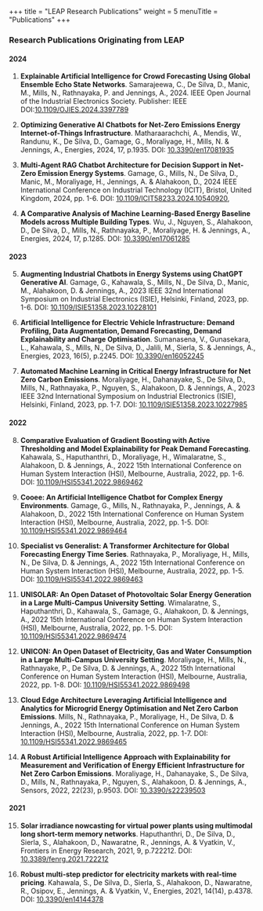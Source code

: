 +++
title = "LEAP Research Publications"
weight = 5
menuTitle = "Publications"
+++

### Research Publications Originating from LEAP

#### 2024

1. **Explainable Artificial Intelligence for Crowd Forecasting Using Global Ensemble Echo State Networks**. Samarajeewa, C., De Silva, D., Manic, M., Mills, N., Rathnayaka, P. and Jennings, A., 2024. IEEE Open Journal of the Industrial Electronics Society. Publisher: IEEE DOI:[10.1109/OJIES.2024.3397789](https://doi.org/10.1109/OJIES.2024.3397789)

2. **Optimizing Generative AI Chatbots for Net-Zero Emissions Energy Internet-of-Things Infrastructure**. Matharaarachchi, A., Mendis, W., Randunu, K., De Silva, D., Gamage, G., Moraliyage, H., Mills, N. & Jennings, A., Energies, 2024, 17, p.1935. DOI: [10.3390/en17081935](https://doi.org/10.3390/en17081935)

3. **Multi-Agent RAG Chatbot Architecture for Decision Support in Net-Zero Emission Energy Systems**. Gamage, G., Mills, N., De Silva, D., Manic, M., Moraliyage, H., Jennings, A. & Alahakoon, D., 2024 IEEE International Conference on Industrial Technology (ICIT), Bristol, United Kingdom, 2024, pp. 1-6. DOI: [10.1109/ICIT58233.2024.10540920](https://doi.org/10.1109/ICIT58233.2024.10540920), 

4. **A Comparative Analysis of Machine Learning-Based Energy Baseline Models across Multiple Building Types**. Wu, J., Nguyen, S., Alahakoon, D., De Silva, D., Mills, N., Rathnayaka, P., Moraliyage, H. & Jennings, A., Energies, 2024, 17, p.1285. DOI: [10.3390/en17061285](https://doi.org/10.3390/en17061285)

#### 2023

5. **Augmenting Industrial Chatbots in Energy Systems using ChatGPT Generative AI**. Gamage, G., Kahawala, S., Mills, N., De Silva, D., Manic, M., Alahakoon, D. & Jennings, A., 2023 IEEE 32nd International Symposium on Industrial Electronics (ISIE), Helsinki, Finland, 2023, pp. 1-6. DOI: [10.1109/ISIE51358.2023.10228101](https://doi.org/10.1109/ISIE51358.2023.10228101)

6. **Artificial Intelligence for Electric Vehicle Infrastructure: Demand Profiling, Data Augmentation, Demand Forecasting, Demand Explainability and Charge Optimisation**. Sumanasena, V., Gunasekara, L., Kahawala, S., Mills, N., De Silva, D., Jalili, M., Sierla, S. & Jennings, A., Energies, 2023, 16(5), p.2245. DOI: [10.3390/en16052245](https://doi.org/10.3390/en16052245)

7. **Automated Machine Learning in Critical Energy Infrastructure for Net Zero Carbon Emissions**. Moraliyage, H., Dahanayake, S., De Silva, D., Mills, N., Rathnayaka, P., Nguyen, S., Alahakoon, D. & Jennings, A., 2023 IEEE 32nd International Symposium on Industrial Electronics (ISIE), Helsinki, Finland, 2023, pp. 1-7. DOI: [10.1109/ISIE51358.2023.10227985](https://doi.org/10.1109/ISIE51358.2023.10227985)

#### 2022

8. **Comparative Evaluation of Gradient Boosting with Active Thresholding and Model Explainability for Peak Demand Forecasting**. Kahawala, S., Haputhanthri, D., Moraliyage, H., Wimalaratne, S., Alahakoon, D. & Jennings, A., 2022 15th International Conference on Human System Interaction (HSI), Melbourne, Australia, 2022, pp. 1-6. DOI: [10.1109/HSI55341.2022.9869462](https://doi.org/10.1109/HSI55341.2022.9869462)

9. **Cooee: An Artificial Intelligence Chatbot for Complex Energy Environments**. Gamage, G., Mills, N., Rathnayaka, P., Jennings, A. & Alahakoon, D., 2022 15th International Conference on Human System Interaction (HSI), Melbourne, Australia, 2022, pp. 1-5. DOI: [10.1109/HSI55341.2022.9869464](https://doi.org/10.1109/HSI55341.2022.9869464)

10. **Specialist vs Generalist: A Transformer Architecture for Global Forecasting Energy Time Series**. Rathnayaka, P., Moraliyage, H., Mills, N., De Silva, D. & Jennings, A., 2022 15th International Conference on Human System Interaction (HSI), Melbourne, Australia, 2022, pp. 1-5. DOI: [10.1109/HSI55341.2022.9869463](https://doi.org/10.1109/HSI55341.2022.9869463)

11. **UNISOLAR: An Open Dataset of Photovoltaic Solar Energy Generation in a Large Multi-Campus University Setting**. Wimalaratne, S., Haputhanthri, D., Kahawala, S., Gamage, G., Alahakoon, D. & Jennings, A., 2022 15th International Conference on Human System Interaction (HSI), Melbourne, Australia, 2022, pp. 1-5. DOI: [10.1109/HSI55341.2022.9869474](https://doi.org/10.1109/HSI55341.2022.9869474)

12. **UNICON: An Open Dataset of Electricity, Gas and Water Consumption in a Large Multi-Campus University Setting**. Moraliyage, H., Mills, N., Rathnayake, P., De Silva, D. & Jennings, A., 2022 15th International Conference on Human System Interaction (HSI), Melbourne, Australia, 2022, pp. 1-8. DOI: [10.1109/HSI55341.2022.9869498](https://doi.org/10.1109/HSI55341.2022.9869498)

13. **Cloud Edge Architecture Leveraging Artificial Intelligence and Analytics for Microgrid Energy Optimisation and Net Zero Carbon Emissions**. Mills, N., Rathnayaka, P., Moraliyage, H., De Silva, D. & Jennings, A., 2022 15th International Conference on Human System Interaction (HSI), Melbourne, Australia, 2022, pp. 1-7. DOI: [10.1109/HSI55341.2022.9869465](https://doi.org/10.1109/HSI55341.2022.9869465)

14. **A Robust Artificial Intelligence Approach with Explainability for Measurement and Verification of Energy Efficient Infrastructure for Net Zero Carbon Emissions**. Moraliyage, H., Dahanayake, S., De Silva, D., Mills, N., Rathnayaka, P., Nguyen, S., Alahakoon, D. & Jennings, A., Sensors, 2022, 22(23), p.9503. DOI: [10.3390/s22239503](https://doi.org/10.3390/s22239503)

#### 2021

15. **Solar irradiance nowcasting for virtual power plants using multimodal long short-term memory networks**. Haputhanthri, D., De Silva, D., Sierla, S., Alahakoon, D., Nawaratne, R., Jennings, A. & Vyatkin, V., Frontiers in Energy Research, 2021, 9, p.722212. DOI: [10.3389/fenrg.2021.722212](https://doi.org/10.3389/fenrg.2021.722212)

16. **Robust multi-step predictor for electricity markets with real-time pricing**. Kahawala, S., De Silva, D., Sierla, S., Alahakoon, D., Nawaratne, R., Osipov, E., Jennings, A. & Vyatkin, V., Energies, 2021, 14(14), p.4378. DOI: [10.3390/en14144378](https://doi.org/10.3390/en14144378)